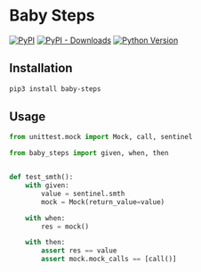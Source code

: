# Baby Steps

[![PyPI](https://img.shields.io/pypi/v/baby-steps.svg?style=flat-square)](https://pypi.python.org/pypi/baby-steps/)
[![PyPI - Downloads](https://img.shields.io/pypi/dm/baby-steps?style=flat-square)](https://pypi.python.org/pypi/baby-steps/)
[![Python Version](https://img.shields.io/pypi/pyversions/baby-steps.svg?style=flat-square)](https://pypi.python.org/pypi/baby-steps/)

## Installation

```sh
pip3 install baby-steps
```

## Usage

```python
from unittest.mock import Mock, call, sentinel

from baby_steps import given, when, then


def test_smth():
    with given:
        value = sentinel.smth
        mock = Mock(return_value=value)

    with when:
        res = mock()

    with then:
        assert res == value
        assert mock.mock_calls == [call()]
```
